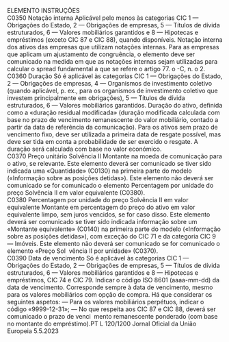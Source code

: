  
ELEMENTO  INSTRUÇÕES  
C0350  Notação interna  Aplicável pelo menos às categorias CIC 1 — Obrigações do Estado, 2 — Obrigações de 
empresas, 5 — Títulos de dívida estruturados, 6 — Valores mobiliários garantidos e 8 
— Hipotecas e empréstimos (exceto CIC 87 e CIC 88), quando disponíveis. 
Notação interna dos ativos das empresas que utilizam notações internas. 
Para as empresas que aplicam um ajustamento de congruência, o elemento deve ser 
comunicado na medida em que as notações internas sejam utilizadas para calcular o 
spread fundamental a que se refere o artigo 77.  o -C, n.  o 2. 
C0360  Duração  Só é aplicável às categorias CIC 1 — Obrigações do Estado, 2 — Obrigações de 
empresas, 4 — Organismos de investimento coletivo (quando aplicável, p. ex., para 
os organismos de investimento coletivo que investem principalmente em obrigações), 5 
— Títulos de dívida estruturados, 6 — Valores mobiliários garantidos. 
Duração do ativo, definida como a «duração residual modificada» (duração modificada 
calculada com base no prazo de vencimento remanescente do valor mobiliário, contado 
a partir da data de referência da comunicação). Para os ativos sem prazo de vencimento 
fixo, deve ser utilizada a primeira data de resgate possível, mas deve ser tida em conta a 
probabilidade de ser exercido o resgate. A duração será calculada com base no valor 
económico.  
C0370  Preço unitário Solvência II  Montante na moeda de comunicação para o ativo, se relevante. 
Este elemento deverá ser comunicado se tiver sido indicada uma «Quantidade» (C0130) 
na primeira parte do modelo («Informação sobre as posições detidas»). 
Este elemento não deverá ser comunicado se for comunicado o elemento Percentagem 
por unidade do preço Solvência II em valor equivalente (C0380).  
C0380  Percentagem por unidade 
do preço Solvência II em 
valor equivalente  Montante em percentagem do preço do ativo em valor equivalente limpo, sem juros 
vencidos, se for caso disso. 
Este elemento deverá ser comunicado se tiver sido indicada informação sobre um 
«Montante equivalente» (C0140) na primeira parte do modelo («Informação sobre as 
posições detidas»), com exceção do CIC 71 e da categoria CIC 9 — Imóveis. 
Este elemento não deverá ser comunicado se for comunicado o elemento «Preço Sol ­
vência II por unidade» (C0370).  
C0390  Data de vencimento  Só é aplicável às categorias CIC 1 — Obrigações do Estado, 2 — Obrigações de 
empresas, 5 — Títulos de dívida estruturados, 6 — Valores mobiliários garantidos e 
8 — Hipotecas e empréstimos, CIC 74 e CIC 79. 
Indicar o código ISO 8601 (aaaa-mm-dd) da data de vencimento. 
Corresponde sempre à data de vencimento, mesmo para os valores mobiliários com 
opção de compra. 
Há que considerar os seguintes aspetos: 
— Para os valores mobiliários perpétuos, indicar o código «9999-12-31»; 
— No que respeita aos CIC 87 e CIC 88, deverá ser comunicado o prazo de venci ­
mento remanescente ponderado (com base no montante do empréstimo).PT  L 120/1200 Jornal Oficial da União Europeia 5.5.2023